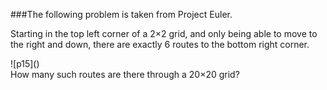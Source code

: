 ###The following problem is taken from Project Euler.
<p>
Starting in the top left corner of a 2×2 grid, and only being able to move to the right and down,
 there are exactly 6 routes to the bottom right corner.
</p>
![p15]()
<br/>
How many such routes are there through a 20×20 grid?
